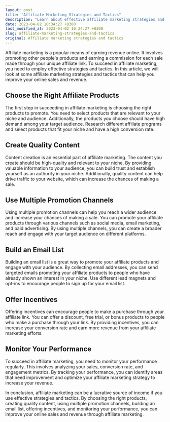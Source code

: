 ```yaml
---
layout: post
title: "Affiliate Marketing Strategies and Tactics"
description: "Learn about effective affiliate marketing strategies and tactics to improve your online sales and revenue."
date: 2023-04-02 10:34:27 +0300
last_modified_at: 2023-04-02 10:34:27 +0300
slug: affiliate-marketing-strategies-and-tactics
original: Affiliate marketing strategies and tactics
---
```

Affiliate marketing is a popular means of earning revenue online. It involves promoting other people's products and earning a commission for each sale made through your unique affiliate link. To succeed in affiliate marketing, you need to employ effective strategies and tactics. In this article, we will look at some affiliate marketing strategies and tactics that can help you improve your online sales and revenue.

## Choose the Right Affiliate Products

The first step in succeeding in affiliate marketing is choosing the right products to promote. You need to select products that are relevant to your niche and audience. Additionally, the products you choose should have high demand among your target audience. Research different affiliate programs and select products that fit your niche and have a high conversion rate.

## Create Quality Content

Content creation is an essential part of affiliate marketing. The content you create should be high-quality and relevant to your niche. By providing valuable information to your audience, you can build trust and establish yourself as an authority in your niche. Additionally, quality content can help drive traffic to your website, which can increase the chances of making a sale.

## Use Multiple Promotion Channels

Using multiple promotion channels can help you reach a wider audience and increase your chances of making a sale. You can promote your affiliate products through various channels such as social media, email marketing, and paid advertising. By using multiple channels, you can create a broader reach and engage with your target audience on different platforms.

## Build an Email List

Building an email list is a great way to promote your affiliate products and engage with your audience. By collecting email addresses, you can send targeted emails promoting your affiliate products to people who have already shown an interest in your niche. Use different lead magnets and opt-ins to encourage people to sign up for your email list.

## Offer Incentives

Offering incentives can encourage people to make a purchase through your affiliate link. You can offer a discount, free trial, or bonus products to people who make a purchase through your link. By providing incentives, you can increase your conversion rate and earn more revenue from your affiliate marketing efforts.

## Monitor Your Performance

To succeed in affiliate marketing, you need to monitor your performance regularly. This involves analyzing your sales, conversion rate, and engagement metrics. By tracking your performance, you can identify areas that need improvement and optimize your affiliate marketing strategy to increase your revenue.

In conclusion, affiliate marketing can be a lucrative source of income if you use effective strategies and tactics. By choosing the right products, creating quality content, using multiple promotion channels, building an email list, offering incentives, and monitoring your performance, you can improve your online sales and revenue through affiliate marketing.